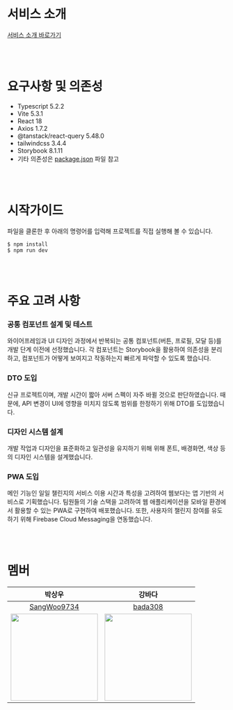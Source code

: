 # 서비스 소개

[서비스 소개 바로가기](https://github.com/Ong-gi-Jong-gi)

<br>
<br>

# 요구사항 및 의존성

- Typescript 5.2.2
- Vite 5.3.1
- React 18
- Axios 1.7.2
- @tanstack/react-query 5.48.0
- tailwindcss 3.4.4
- Storybook 8.1.11
- 기타 의존성은 [package.json](./package.json) 파일 참고

<br>
<br>

# 시작가이드

파일을 클론한 후 아래의 명령어를 입력해 프로젝트를 직접 실행해 볼 수 있습니다.

```
$ npm install
$ npm run dev
```

<br>
<br>

# 주요 고려 사항

### 공통 컴포넌트 설계 및 테스트

와이어프레임과 UI 디자인 과정에서 반복되는 공통 컴포넌트(버튼, 프로필, 모달 등)를 개발 단계 이전에 선정했습니다. 각 컴포넌트는 Storybook을 활용하여 의존성을 분리하고, 컴포넌트가 어떻게 보여지고 작동하는지 빠르게 파악할 수 있도록 했습니다.

### DTO 도입

신규 프로젝트이며, 개발 시간이 짧아 서버 스펙이 자주 바뀔 것으로 판단하였습니다.
때문에, API 변경이 UI에 영향을 미치지 않도록 범위를 한정하기 위해 DTO를 도입했습니다.

### 디자인 시스템 설계

개발 작업과 디자인을 표준화하고 일관성을 유지하기 위해 위해 폰트, 배경화면, 색상 등의 디자인 시스템을 설계했습니다.

### PWA 도입

메인 기능인 일일 챌린지의 서비스 이용 시간과 특성을 고려하여 웹보다는 앱 기반의 서비스로 기획했습니다. 팀원들의 기술 스택을 고려하여 웹 애플리케이션을 모바일 환경에서 활용할 수 있는 PWA로 구현하여 배포했습니다. 또한, 사용자의 챌린지 참여를 유도하기 위해 Firebase Cloud Messaging을 연동했습니다.

<br>
<br>

# 멤버

|                                           박상우                                            |                                           강바다                                            |
| :-----------------------------------------------------------------------------------------: | :-----------------------------------------------------------------------------------------: |
|                        [SangWoo9734](https://github.com/SangWoo9734)                        |                            [bada308](https://github.com/bada308)                            |
| <img src="https://avatars.githubusercontent.com/u/49917043?v=4" width="200" height="200" /> | <img src="https://avatars.githubusercontent.com/u/71962076?v=4" width="200" height="200" /> |
